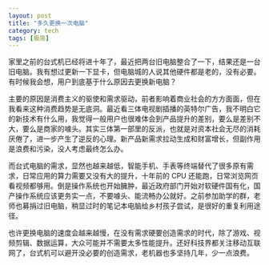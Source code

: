 ```yaml
---
layout: post
title: "多久更换一次电脑"
category: tech
tags: [极简]
---
```


家里之前的台式机已经将进十年了，最近把两台旧电脑整合了一下，结果还是一台旧电脑。我有想过更新一下显卡，但电脑城的人说其他硬件都是老的，没有必要。有时候我会想，用户到底基于什么原因去更换新电脑？

主要的原因是消费主义的驱使和需求驱动，前者影响着商业社会的方方面面，但在我看来这种消费趋势是无底洞。最近看三体电视剧插播的英特尔广告，我不明白它的新技术有什么用，我觉得一般用户也很难体会到产品提升的差别，要么是差别不大，要么是商家的噱头。其实三体第一部里的反派，也就是对资本社会无尽的消耗厌倦了，进一步产生了逆反的心理。新产品新需求拉动生成和财富增长，但副作用是浪费和污染，没人考虑最终怎么办。

而台式电脑的需求，显然也越来越低，智能手机、手表等终端替代了很多原有需求，日常应用的算力需要又没有大的提升，十年前的 CPU 还能跑，日常浏览网页看视频都够用。倒是操作系统也开始臃肿，最近政府部门开始对软硬件国有化，国产操作系统应该更务实一点，不要噱头、能流畅办公就好。之前参加助学的群，老师也募捐过旧电脑，稍显过时的笔记本电脑给乡村孩子尝试，是很好的重复利用途径。

也许更换电脑的速度会越来越慢，在没有需求硬要创造需求的时代，除了游戏、视频剪辑、数据运算，大众可能并不需要太多性能提升。还好科技界都关注移动互联网了，台式机可以避开没必要的创造需求，老机器也多坚持几年，少一点浪费。

